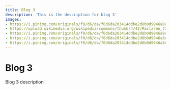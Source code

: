 ```yaml
---
title: Blog 3
description: 'This is the description for blog 3'
images:
- https://i.pinimg.com/originals/f0/d6/da/f0d6da203414ddbe2d8b0d9946a8c76a.jpg
- https://upload.wikimedia.org/wikipedia/commons/thumb/4/42/Maclaren_720S_PA280972-PSD.jpg/1200px-Maclaren_720S_PA280972-PSD.jpg
- https://i.pinimg.com/originals/f0/d6/da/f0d6da203414ddbe2d8b0d9946a8c76a.jpg
- https://i.pinimg.com/originals/f0/d6/da/f0d6da203414ddbe2d8b0d9946a8c76a.jpg
- https://i.pinimg.com/originals/f0/d6/da/f0d6da203414ddbe2d8b0d9946a8c76a.jpg
---
```


# Blog 3
Blog 3 description
